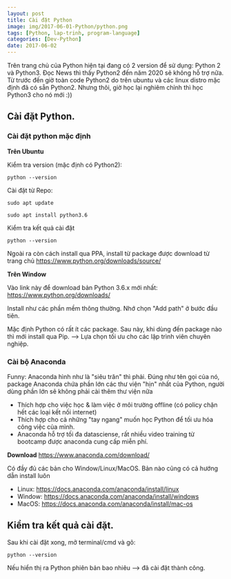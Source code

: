 ```yaml
---
layout: post
title: Cài đặt Python
image: img/2017-06-01-Python/python.png
tags: [Python, lap-trinh, program-language]
categories: [Dev-Python]
date: 2017-06-02
---
```



Trên trang chủ của Python hiện tại đang có 2 version để sử dụng: Python 2 và Python3. Đọc News thì thấy Python2 đến năm 2020 sẽ không hỗ trợ nữa. Từ trước đến giờ toàn code Python2 do trên ubuntu và các linux distro mặc định đã có sẵn Python2. Nhưng thôi, giờ học lại nghiêm chỉnh thì học Python3 cho nó mới :))


## Cài đặt Python.

### Cài đặt python mặc định


**Trên Ubuntu**

Kiểm tra version (mặc định có Python2): 
```
python --version
```

Cài đặt từ Repo:
```
sudo apt update

sudo apt install python3.6
```

Kiểm tra kết quả cài đặt
```
python --version
```

Ngoài ra còn cách install qua PPA, install từ package được download từ trang chủ
https://www.python.org/downloads/source/

**Trên Window**

Vào link này để download bản Python 3.6.x mới nhất:
https://www.python.org/downloads/

Install như các phần mềm thông thường. Nhớ chọn "Add path" ở bước đầu tiên.



Mặc định Python có rất ít các package. Sau này, khi dùng đến package nào thì mới install qua Pip. --> Lựa chọn tối ưu cho các lập trình viên chuyên nghiệp.

### Cài bộ Anaconda
Funny: Anaconda hình như là "siêu trăn" thì phải.
Đúng như tên gọi của nó, package Anaconda chứa phần lớn các thư viện "hịn" nhất của Python, người dùng phần lớn sẽ không phải cài thêm thư viện nữa
- Thích hợp cho việc học & làm việc ở môi trường offline (có policy chặn hết các loại kết nối internet)
- Thích hợp cho cả những "tay ngang" muốn học Python để tối ưu hóa công việc của mình.
- Anaconda hỗ trợ tối đa datasciense, rất nhiều video training từ bootcamp được anaconda cung cấp miễn phí.

**Download**
https://www.anaconda.com/download/

Có đầy đủ các bản cho Window/Linux/MacOS. 
Bản nào cũng có cả hướng dẫn install luôn
- Linux: https://docs.anaconda.com/anaconda/install/linux
- Window: https://docs.anaconda.com/anaconda/install/windows
- MacOS: https://docs.anaconda.com/anaconda/install/mac-os

## Kiểm tra kết quả cài đặt.

Sau khi cài đặt xong, mở terminal/cmd và gõ:
```
python --version
```

Nếu hiển thị ra Python phiên bản bao nhiêu --> đã cài đặt thành công.
